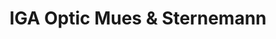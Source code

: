 ---
title: "IGA Optic Mues & Sternemann"
url: /recklinghausen/iga-optic-mues-und-sternemann/
shop: Optiker
---